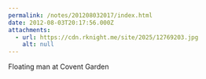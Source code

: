 ```yaml
---
permalink: /notes/201208032017/index.html
date: 2012-08-03T20:17:56.000Z
attachments:
  - url: https://cdn.rknight.me/site/2025/12769203.jpg
    alt: null
---
```


Floating man at Covent Garden
